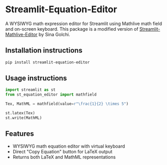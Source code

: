 # Streamlit-Equation-Editor

A WYSIWYG math expression editor for Streamlit using Mathlive math field and on-screen keyboard.
This package is a modified version of [Streamlit-Mathlive-Editor](https://github.com/sinagolchi/Streamlit-Mathlive-Editor) by Sina Golchi.

## Installation instructions

```sh
pip install streamlit-equation-editor
```

## Usage instructions

```python
import streamlit as st
from st_equation_editor import mathfield

Tex, MathML = mathfield(value=r"\frac{1}{2} \times 5")

st.latex(Tex)
st.write(MathML)
```

## Features
- WYSIWYG math equation editor with virtual keyboard
- Direct "Copy Equation" button for LaTeX output
- Returns both LaTeX and MathML representations
